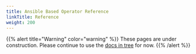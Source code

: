 ```yaml
---
title: Ansible Based Operator Reference
linkTitle: Reference
weight: 200
---
```


{{% alert title="Warning" color="warning" %}}
These pages are under construction. Please continue to use the [docs in
tree](https://github.com/operator-framework/operator-sdk/tree/master/doc)
for now.
{{% /alert %}}
